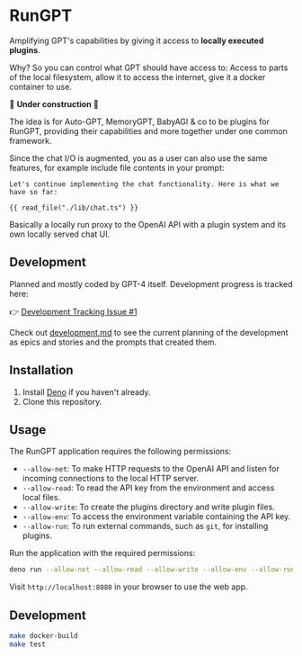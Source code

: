 # RunGPT

Amplifying GPT's capabilities by giving it access to **locally executed plugins**.

Why? So you can control what GPT should have access to: Access to parts of the local filesystem, allow it to access the internet, give it a docker container to use.

🚧 **Under construction** 🚧

The idea is for Auto-GPT, MemoryGPT, BabyAGI & co to be plugins for RunGPT, providing their capabilities and more together under one common framework.

Since the chat I/O is augmented, you as a user can also use the same features, for example include file contents in your prompt:

```
Let's continue implementing the chat functionality. Here is what we have so far:

{{ read_file("./lib/chat.ts") }}
```

Basically a locally run proxy to the OpenAI API with a plugin system and its own locally served chat UI.

## Development

Planned and mostly coded by GPT-4 itself. Development progress is tracked here:

👉 [Development Tracking Issue #1](https://github.com/andywer/rungpt/issues/1)

Check out [development.md](./development.md) to see the current planning of the development as epics and stories and the prompts that created them.

## Installation

1. Install [Deno](https://deno.land/) if you haven't already.
2. Clone this repository.

## Usage

The RunGPT application requires the following permissions:

- `--allow-net`: To make HTTP requests to the OpenAI API and listen for incoming connections to the local HTTP server.
- `--allow-read`: To read the API key from the environment and access local files.
- `--allow-write`: To create the plugins directory and write plugin files.
- `--allow-env`: To access the environment variable containing the API key.
- `--allow-run`: To run external commands, such as `git`, for installing plugins.

Run the application with the required permissions:

```sh
deno run --allow-net --allow-read --allow-write --allow-env --allow-run rungpt.ts
```

Visit `http://localhost:8080` in your browser to use the web app.

## Development

```sh
make docker-build
make test
```
